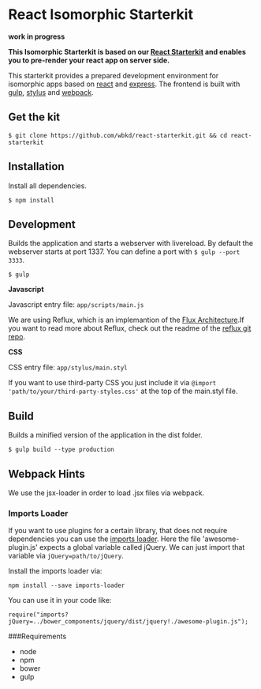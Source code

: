 # React Isomorphic Starterkit

**work in progress**

**This Isomorphic Starterkit is based on our [React Starterkit](https://github.com/wbkd/react-starterkit/) and enables you to pre-render your react app on server side.**

This starterkit provides a prepared development environment for isomorphic apps based on [react](http://facebook.github.io/react/) and [express](http://expressjs.com/). The frontend is built with [gulp](https://github.com/gulpjs/gulp), [stylus](https://github.com/LearnBoost/stylus) and [webpack](https://github.com/webpack/webpack).


## Get the kit

```
$ git clone https://github.com/wbkd/react-starterkit.git && cd react-starterkit
```

## Installation

Install all dependencies. 

```
$ npm install
```


## Development

Builds the application and starts a webserver with livereload. By default the webserver starts at port 1337.
You can define a port with `$ gulp --port 3333`.

```
$ gulp
```

**Javascript**

Javascript entry file: `app/scripts/main.js` <br />

We are using Reflux, which is an implemantion of the [Flux Architecture](http://facebook.github.io/flux/docs/overview.html).If you want to read more about Reflux, check out the readme of the [reflux git repo](https://github.com/spoike/refluxjs). 

**CSS**

CSS entry file: `app/stylus/main.styl`<br />

If you want to use third-party CSS you just include it via `@import 'path/to/your/third-party-styles.css'` at the top of the main.styl file.



## Build

Builds a minified version of the application in the dist folder.

```
$ gulp build --type production
```

## Webpack Hints

We use the jsx-loader in order to load .jsx files via webpack.

### Imports Loader

If you want to use plugins for a certain library, that does not require dependencies you can use the [imports loader](http://webpack.github.io/docs/shimming-modules.html#imports-loader). Here the file 'awesome-plugin.js' expects a global variable called jQuery. We can just import that variable via ```jQuery=path/to/jQuery```.

Install the imports loader via:

```
npm install --save imports-loader
```
You can use it in your code like:

```
require("imports?jQuery=../bower_components/jquery/dist/jquery!./awesome-plugin.js");
```




###Requirements
* node
* npm
* bower
* gulp
